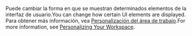 <span data-ttu-id="3d590-101">Puede cambiar la forma en que se muestran determinados elementos de la interfaz de usuario.</span><span class="sxs-lookup"><span data-stu-id="3d590-101">You can change how certain UI elements are displayed.</span></span> <span data-ttu-id="3d590-102">Para obtener más información, vea [Personalización del área de trabajo](../ui-personalization-user.md).</span><span class="sxs-lookup"><span data-stu-id="3d590-102">For more information, see [Personalizing Your Workspace](../ui-personalization-user.md).</span></span>
